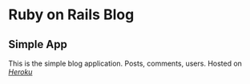 # Ruby on Rails Blog

## Simple App

This is the simple blog application.
Posts, comments, users.
Hosted on [*Heroku*](http://heroku.com)
